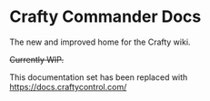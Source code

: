 # Crafty Commander Docs

The new and improved home for the Crafty wiki.

~~Currently WIP.~~

This documentation set has been replaced with https://docs.craftycontrol.com/
